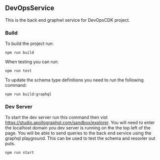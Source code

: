 ## DevOpsService
This is the back end graphwl service for DevOpsCDK project.

### Build
To build the project run:

`npm run build`

When testing you can run:

`npm run test`

To update the schema type definitions you need to run the following command:

`npm run build:graphql`

### Dev Server
To start the dev server run this command then vist https://studio.apollographql.com/sandbox/explorer. You will need to enter the localhost domain you dev server is running on the the top left of the page. You will be able to send queries to the back end service using the graphql playground. This can be used to test the schema and resovler out puts.

`npm run start`